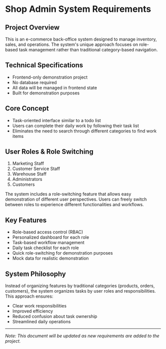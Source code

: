 # Shop Admin System Requirements

## Project Overview
This is an e-commerce back-office system designed to manage inventory, sales, and operations. The system's unique approach focuses on role-based task management rather than traditional category-based navigation.

## Technical Specifications
- Frontend-only demonstration project
- No database required
- All data will be managed in frontend state
- Built for demonstration purposes

## Core Concept
- Task-oriented interface similar to a todo list
- Users can complete their daily work by following their task list
- Eliminates the need to search through different categories to find work items

## User Roles & Role Switching
1. Marketing Staff
2. Customer Service Staff
3. Warehouse Staff
4. Administrators
5. Customers

The system includes a role-switching feature that allows easy demonstration of different user perspectives. Users can freely switch between roles to experience different functionalities and workflows.

## Key Features
- Role-based access control (RBAC)
- Personalized dashboard for each role
- Task-based workflow management
- Daily task checklist for each role
- Quick role-switching for demonstration purposes
- Mock data for realistic demonstration

## System Philosophy
Instead of organizing features by traditional categories (products, orders, customers), the system organizes tasks by user roles and responsibilities. This approach ensures:
- Clear work responsibilities
- Improved efficiency
- Reduced confusion about task ownership
- Streamlined daily operations

---
*Note: This document will be updated as new requirements are added to the project.* 